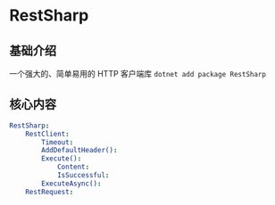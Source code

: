 # RestSharp


## 基础介绍


一个强大的、简单易用的 HTTP 客户端库
`dotnet add package RestSharp`


## 核心内容
```yaml
RestSharp:
    RestClient:
        Timeout:
        AddDefaultHeader():
        Execute():
            Content:
            IsSuccessful:
        ExecuteAsync():
    RestRequest:
```
